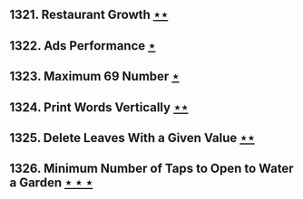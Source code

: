 ## 1321. Restaurant Growth [$\star\star$](https://leetcode.com/problems/restaurant-growth)

## 1322. Ads Performance [$\star$](https://leetcode.com/problems/ads-performance)

## 1323. Maximum 69 Number [$\star$](https://leetcode.com/problems/maximum-69-number)

## 1324. Print Words Vertically [$\star\star$](https://leetcode.com/problems/print-words-vertically)

## 1325. Delete Leaves With a Given Value [$\star\star$](https://leetcode.com/problems/delete-leaves-with-a-given-value)

## 1326. Minimum Number of Taps to Open to Water a Garden [$\star\star\star$](https://leetcode.com/problems/minimum-number-of-taps-to-open-to-water-a-garden)

